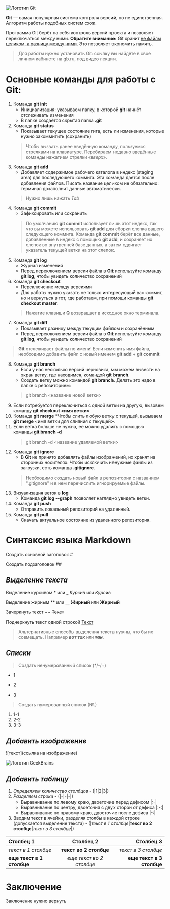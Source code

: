 ![Логотип Git](git.jpg)

**Git** — самая популярная система контроля
версий, но не единственная. Алгоритм
работы подобных систем схож.

Программа Git берёт на себя контроль версий проекта и позволяет  переключаться между ними. __Обратите внимание:__ Git хранит  <u>не файлы целиком, а разницу между ними</u>. Это позволяет
экономить память. 

>Для работы нужно установить Git: ссылку вы
найдёте в своё личном кабинете на gb.ru, под
видео лекции.

# __Основные команды для работы с Git:__
1. Команда __git init__
    * Инициализация: указываем папку, в которой __git__ начнёт отслеживать изменения
    * В папке создаётся скрытая папка **.git**
2. Команда __git status__
    * Показывает текущее состояние гита, есть ли изменения, которые нужно закоммитить (сохранить)
    >Чтобы вызвать ранее введённую команду,
пользуемся стрелками на клавиатуре.
Перебираем недавно введённые команды
нажатием стрелки «*вверх*».
3. Команда __git add__
    * Добавляет содержимое рабочего каталога в индекс (staging area) для последующего коммита. Эта команда дается после добавления файлов. Писать название целиком не обязательно: терминал дозаполнит данные автоматически.
    >Нужно лишь нажать *Tab*
4. Команда __git commit__
    * Зафиксировать или сохранить
    >По умолчанию **git commit** использует лишь этот индекс, так что вы можете использовать **git add** для сборки слепка вашего следующего коммита. Команда __git commit__ берёт все данные, добавленные в индекс с помощью __git add__, и сохраняет их слепок во внутренней базе данных, а затем сдвигает указатель текущей ветки на этот слепок.
5. Команда __git log__
    * Журнал изменений
    * Перед переключением версии файла в __Git__ используйте команду __git log__, чтобы увидеть количество сохранений
6. Команда __git checkout__
    * Переключение между версиями
    * Для работы нужно указать не только интересующий вас коммит, но и вернуться в тот, где работаем, при помощи команды __git checkout master__.
    >Нажатие клавиши __Q__ возвращает в исходное окно терминала.
7. Команда __git diff__
    * Показывает разницу между текущим файлом и сохранённым
    * Перед переключением версии файла в __Git__ используйте команду __git log__, чтобы увидеть количество сохранений
>__Git__ отслеживает файлы по имени! Если изменить имя файла, необходимо добавить файл с новый именем __git add__ + __git commit__
8. Команда __git branch__
    * Если у нас несколько версий черновика, мы
можем вывести на экран ветку, где находимся, командой __git branch__.
    * Создать ветку можно командой __git branch__.
Делать это надо в папке с репозиторием:
    >git branch <название новой ветки>
9. Если потребуется переключиться с одной ветки
на другую, вызовем команду __git checkout <имя
ветки>__
10. Команда __git merge__
    *Чтобы слить любую ветку с текущей, вызываем __git merge__ <имя ветки для слияния с текущей>.
11. Если ветка больше не нужна, ее можно удалить с помощью команды __git branch -d__
    >git branch -d <название удаляемой ветки>
12. Команда __git ignore__
    * В __Git__ не принято добавлять файлы
изображений, их хранят на сторонних носителях. Чтобы исключить ненужные файлы из загрузки, есть команда __.gitignore__.
    >Необходимо создать новый файл в репозитории с названием ".gitignore" и в нем перечислить игнорируемые файлы.
13. Визуализация веток в __log__
    * Команда __git log --graph__ позволяет наглядно увидеть ветки.
14. Команда __git push__
    * Отправить локальный репозиторий на удаленный.
15. Команда __git pull__
    * Скачать актуальное состояние из удаленного репозитория.


# **Синтаксис языка Markdown**

Создать основной заголовок #

Создать подзаголовок ##

## ***Выделение текста***

Выделение курсивом * или _ *Курсив* или _Курсив_

Выделение жирным ** или __ **Жирный** или __Жирный__

Зачеркнуть текст ~~
~~Текст~~

Подчеркнуть текст одной строкой
<u>Текст</u>

>Альтернативные способы выделения текста нужны, что бы их совмещать. Например *__вот так__* или __*~~так~~*__.

## ***Списки***

>Создать ненумерованный список (*/-/+)
* 1
- 2
+ 3

>Создать нумерованный список (№.)
1. 1-1
2. 2-2
3. 3-3

## ***Добавить изображение***

![текст](ссылка на изображение)

![Логотип GeekBrains](geek.jpg)

## ***Добавить таблицу***

1. *Определяем количество столбцов* - (|1|2|3|)
2. *Разделяем строки* - (|-|-|-|)
    - Выравнивание по левому краю, двоеточие перед дефисом |:-|
    - Выравнивание по центру, двоеточия с двух сторон от дефиса |:-:|
    - Выравнивание по правому краю, двоеточие после дефиса |-:|
3. Вводим текст в ячейки, разделяя столбы в каждой строке (допускается выделение текста) - (|*текст в 1 столбце*|**текст во 2 столбце**|*текст в 3 столбце*|)

|Столбец 1|Столбец 2|Столбец 3|
|:-|:-:|-:|
|*текст в 1 столбце*|**текст во 2 столбце**|*текст в 3 столбце*|
|**еще текст в 1 столбце**|*еще текст во 2 столбце*|**еще текст в 3 столбце**|

# __Заключение__

Заключение нужно вернуть
